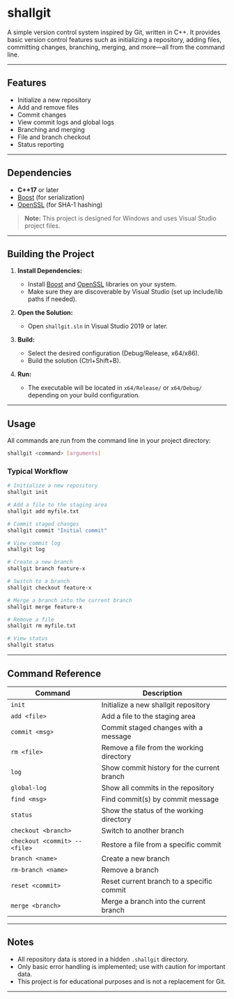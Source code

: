 # shallgit

A simple version control system inspired by Git, written in C++. It provides basic version control features such as initializing a repository, adding files, committing changes, branching, merging, and more—all from the command line.

---

## Features
- Initialize a new repository
- Add and remove files
- Commit changes
- View commit logs and global logs
- Branching and merging
- File and branch checkout
- Status reporting

---

## Dependencies
- **C++17** or later
- [Boost](https://www.boost.org/) (for serialization)
- [OpenSSL](https://www.openssl.org/) (for SHA-1 hashing)

> **Note:** This project is designed for Windows and uses Visual Studio project files.

---

## Building the Project

1. **Install Dependencies:**
   - Install [Boost](https://www.boost.org/) and [OpenSSL](https://www.openssl.org/) libraries on your system.
   - Make sure they are discoverable by Visual Studio (set up include/lib paths if needed).

2. **Open the Solution:**
   - Open `shallgit.sln` in Visual Studio 2019 or later.

3. **Build:**
   - Select the desired configuration (Debug/Release, x64/x86).
   - Build the solution (Ctrl+Shift+B).

4. **Run:**
   - The executable will be located in `x64/Release/` or `x64/Debug/` depending on your build configuration.

---

## Usage

All commands are run from the command line in your project directory:

```sh
shallgit <command> [arguments]
```

### Typical Workflow

```sh
# Initialize a new repository
shallgit init

# Add a file to the staging area
shallgit add myfile.txt

# Commit staged changes
shallgit commit "Initial commit"

# View commit log
shallgit log

# Create a new branch
shallgit branch feature-x

# Switch to a branch
shallgit checkout feature-x

# Merge a branch into the current branch
shallgit merge feature-x

# Remove a file
shallgit rm myfile.txt

# View status
shallgit status
```

---

## Command Reference

| Command                | Description                                      |
|------------------------|--------------------------------------------------|
| `init`                 | Initialize a new shallgit repository             |
| `add <file>`           | Add a file to the staging area                   |
| `commit <msg>`         | Commit staged changes with a message             |
| `rm <file>`            | Remove a file from the working directory         |
| `log`                  | Show commit history for the current branch       |
| `global-log`           | Show all commits in the repository               |
| `find <msg>`           | Find commit(s) by commit message                 |
| `status`               | Show the status of the working directory         |
| `checkout <branch>`    | Switch to another branch                         |
| `checkout <commit> -- <file>` | Restore a file from a specific commit      |
| `branch <name>`        | Create a new branch                              |
| `rm-branch <name>`     | Remove a branch                                  |
| `reset <commit>`       | Reset current branch to a specific commit        |
| `merge <branch>`       | Merge a branch into the current branch           |

---

## Notes
- All repository data is stored in a hidden `.shallgit` directory.
- Only basic error handling is implemented; use with caution for important data.
- This project is for educational purposes and is not a replacement for Git.

---
